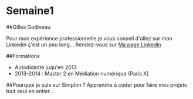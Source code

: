 # Semaine1

##Gilles Godiveau

Pour mon expérience professionnelle je vous conseil d'allez sur mon Linkedin ç'est un peu long…
Rendez-vous sur [Ma page Linkedin](https://fr.linkedin.com/in/gillesgodiveau)

##Formations
* Autodidacte juqu'en 2013
* 2013-2014 : Master 2 en Médiation numérique (Paris X)

##Pourquoi je suis sur Simplon ?
Apprendre à coder pour faire mes projets tout seul en entier…
